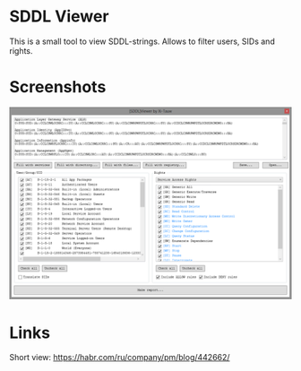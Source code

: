 # SDDL Viewer

This is a small tool to view SDDL-strings. Allows to filter users, SIDs and rights.

# Screenshots

![Main window](Screenshots/MainWindow.png)

# Links

Short view: https://habr.com/ru/company/pm/blog/442662/